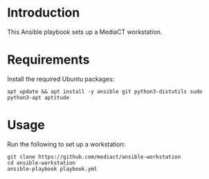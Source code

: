 # Introduction

This Ansible playbook sets up a MediaCT workstation.

# Requirements

Install the required Ubuntu packages:

```shell
apt update && apt install -y ansible git python3-distutils sudo python3-apt aptitude
```

# Usage

Run the following to set up a workstation:

```shell
git clone https://github.com/mediact/ansible-workstation
cd ansible-workstation
ansible-playbook playbook.yml
```

